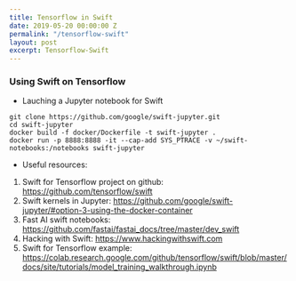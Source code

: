 ```yaml
---
title: Tensorflow in Swift
date: 2019-05-20 00:00:00 Z
permalink: "/tensorflow-swift"
layout: post
excerpt: Tensorflow-Swift
---
```


### Using Swift on Tensorflow

* Lauching a Jupyter notebook for Swift 
```
git clone https://github.com/google/swift-jupyter.git
cd swift-jupyter
docker build -f docker/Dockerfile -t swift-jupyter .
docker run -p 8888:8888 -it --cap-add SYS_PTRACE -v ~/swift-notebooks:/notebooks swift-jupyter
```

* Useful resources:
1. Swift for Tensorflow project on github: https://github.com/tensorflow/swift
1. Swift kernels in Jupyter: https://github.com/google/swift-jupyter/#option-3-using-the-docker-container
1. Fast AI swift notebooks: https://github.com/fastai/fastai_docs/tree/master/dev_swift
1. Hacking with Swift: https://www.hackingwithswift.com
1. Swift for Tensorflow example: https://colab.research.google.com/github/tensorflow/swift/blob/master/docs/site/tutorials/model_training_walkthrough.ipynb